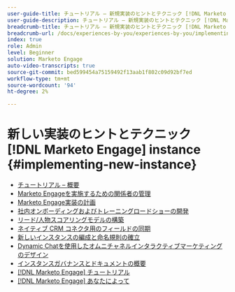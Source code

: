 ```yaml
---
user-guide-title: チュートリアル – 新規実装のヒントとテクニック [!DNL Marketo Engage] instance
user-guide-description: チュートリアル – 新規実装のヒントとテクニック [!DNL Marketo Engage] instance
breadcrumb-title: チュートリアル – 新規実装のヒントとテクニック [!DNL Marketo Engage] instance
breadcrumb-url: /docs/experiences-by-you/experiences-by-you/implementing-new-instance/overview
index: true
role: Admin
level: Beginner
solution: Marketo Engage
auto-video-transcripts: true
source-git-commit: bed599454a75159492f13aab1f802c09d92bf7ed
workflow-type: tm+mt
source-wordcount: '94'
ht-degree: 2%

---
```



# 新しい実装のヒントとテクニック [!DNL Marketo Engage] instance {#implementing-new-instance}

+ [チュートリアル – 概要](./overview.md)
+ [Marketo Engageを実施するための関係者の管理](./managing-stakeholder-communications.md)
+ [Marketo Engage実装の計画](./planning-for-new-implementation.md)
+ [社内オンボーディングおよびトレーニングロードショーの開発](./internal-training-roadshow.md)
+ [リード/人物スコアリングモデルの構築](./building-person-scoring-model.md)
+ [ネイティブ CRM コネクタ用のフィールドの同期](./syncing-fields-for-crm-integration.md)
+ [新しいインスタンスの編成と命名規則の確立](./organizing-new-instance.md)
+ [Dynamic Chatを使用したオムニチャネルインタラクティブマーケティングのデザイン](./designing-omnichannel-conversational-marketing.md)
+ [インスタンスガバナンスとドキュメントの概要](./documenting-your-instance.md)
+ [[!DNL Marketo Engage] チュートリアル](https://experienceleague.adobe.com/docs/marketo-learn/tutorials/overview.html?lang=ja)
+ [[!DNL Marketo Engage] あなたによって](https://experienceleague.adobe.com/en/docs/experiences-by-you/experiences-by-you/marketo-engage/overview)
